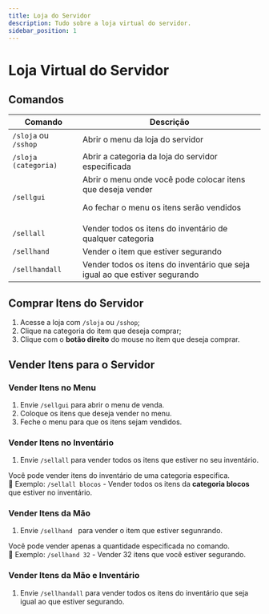 ```yaml
---
title: Loja do Servidor
description: Tudo sobre a loja virtual do servidor.
sidebar_position: 1
---
```


# Loja Virtual do Servidor

## Comandos

| Comando | Descrição |
| ------- | --------- |
| `/sloja` ou `/sshop` | Abrir o menu da loja do servidor |
| `/sloja (categoria)`  | Abrir a categoria da loja do servidor especificada |
| `/sellgui` | Abrir o menu onde você pode colocar itens que deseja vender <p>Ao fechar o menu os itens serão vendidos</p> |
| `/sellall` | Vender todos os itens do inventário de qualquer categoria |
| `/sellhand ` | Vender o item que estiver segurando |
| `/sellhandall` | Vender todos os itens do inventário que seja igual ao que estiver segurando |

## Comprar Itens do Servidor
1. Acesse a loja com `/sloja` ou `/sshop`;
2. Clique na categoria do item que deseja comprar;
3. Clique com o **botão direito** do mouse no item que deseja comprar.

## Vender Itens para o Servidor

### Vender Itens no Menu
1. Envie `/sellgui` para abrir o menu de venda.
2. Coloque os itens que deseja vender no menu.
3. Feche o menu para que os itens sejam vendidos.

### Vender Itens no Inventário
1. Envie `/sellall` para vender todos os itens que estiver no seu inventário.

Você pode vender itens do inventário de uma categoria especifica.  
🎯 Exemplo: `/sellall blocos` - Vender todos os itens da **categoria blocos** que estiver no inventário.

### Vender Itens da Mão
1. Envie `/sellhand ` para vender o item que estiver segunrando.

Você pode vender apenas a quantidade especificada no comando.  
🎯 Exemplo: `/sellhand 32` - Vender 32 itens que você estiver segurando.

### Vender Itens da Mão e Inventário
1. Envie `/sellhandall` para vender todos os itens do inventário que seja igual ao que estiver segurando.